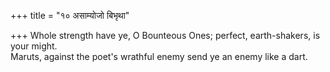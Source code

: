 +++
title = "१० असाम्योजो बिभृथा"

+++
Whole strength have ye, O Bounteous Ones; perfect, earth-shakers, is your might.  
     Maruts, against the poet's wrathful enemy send ye an enemy like a dart.